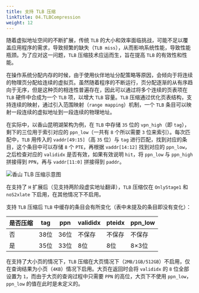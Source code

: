 ```yaml
---
title: 支持 TLB 压缩
linkTitle: 04.TLBCompression
weight: 12
---
```


随着虚拟地址空间的不断扩展，传统 `TLB` 的大小和效率面临挑战，可能不足以覆盖应用程序的需求，导致频繁的缺失（`TLB miss`），从而影响系统性能，导致性能瓶颈。为了应对这一问题，`TLB` 压缩技术应运而生，旨在提高 `TLB` 的有效性和性能。

在操作系统分配内存的时候，由于使用伙伴地址分配策略等原因，会倾向于将连续的物理页分配给连续的虚拟页。虽然随着程序的不断运行，页分配逐渐的从有序趋向于无序，但是这种页的相连性普遍存在，因此可以通过将多个连续的页表项在 `TLB` 硬件中合成为一个 `TLB` 项，以增大 `TLB` 容量。`TLB` 压缩通过优化页表结构，支持连续的映射，通过引入范围映射（`range mapping`）机制，一个 `TLB` 条目可以映射一段连续的虚拟地址到一段连续的物理地址。

在实际中，以香山昆明湖架构为例，在 `TLB` 中存储 `35` 位的 `vpn_high`（即 `tag`），剩下的三位用于索引对应的 `ppn_low`（一共有 `8` 个所以需要 `3` 位来索引）。每次匹配中，`TLB` 用传入的 `vaddr[49:15]`（高 `35` 位）与 `tag` 进行匹配，找到对应的条目，这个条目中可以存储 `8` 个 `PTE`，再根据 `vaddr[14:12]` 找到对应的 `ppn_low`，之后检查对应的 `valididx` 是否有效，如果有效说明 `hit`，将 `ppn_low` 与 `ppn_high` 拼接得到 `PPN`，再与 `vaddr[11:0]` 拼接得到 `paddr`。

![香山 TLB 压缩示意图](TLB压缩.png)

在支持了 `H` 扩展后（见支持两阶段虚实地址翻译），`TLB` 压缩仅在 `OnlyStage1` 和 `noS2xlate` 下启用，在其他情况下不启用。

支持 `TLB` 压缩后 `TLB` 中缓存的条目会有所变化（表中未提及的条目即没有变化）：

| 是否压缩 | tag   | ppn   | valididx | pteidx | ppn_low      |
|----------|-------|-------|----------|--------|--------------|
| 否       | 38位  | 36位  | 不保存   | 不保存 | 不保存       |
| 是       | 35位  | 33位  | 8位      | 8位    | 8×3位        |

在支持了大小页的情况下，`TLB` 压缩在大页情况下（`2MB/1GB/512GB`）不启用，仅在查询结果为小页（`4KB`）情况下启用。大页在返回时会将 `valididx` 的 `8` 位全部设置为 `1`，而由于大页的查询过程中只需要 `PPN` 的高位，大页下不使用 `ppn_low`，`ppn_low` 的值在此时是未定义的。